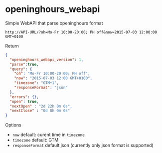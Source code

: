 # openinghours_webapi
Simple WebAPI that parse openinghours format 

    http://API-URL/?oh=Mo-Fr 10:00-20:00; PH off&now=2015-07-03 12:00:00 GMT+0100

Return 
```json
{
  "openinghours_webapi_version": 1,
  "parse":true,
  "query": {
    "oh": "Mo-Fr 10:00-20:00; PH off",
    "now": "2015-07-03 12:00 GMT+0100",
    "timezone": "GTM+1",
    "responseFormat": "json"
  },
  "errors": {},
  "open": true,
  "nextOpen" : "2d 22h 0m 0s",
  "nextClose" : "0d 8h 0m 0s"
}
```

Options
* ```now``` default: curent time in ```timezone``` 
* ```timezone``` default: GTM
* ```responseFormat``` default json (currently only json format is supported)



